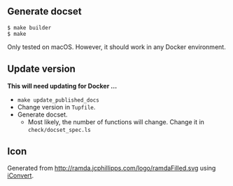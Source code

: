 
## Generate docset

    $ make builder
    $ make

Only tested on macOS. However, it should work in any Docker environment.


## Update version

**This will need updating for Docker …**

* `make update_published_docs`
* Change version in `Tupfile`.
* Generate docset.
    * Most likely, the number of functions will change. Change it in `check/docset_spec.ls`


## Icon

Generated from <http://ramda.jcphillipps.com/logo/ramdaFilled.svg> using [iConvert](http://iconverticons.com/online/).

